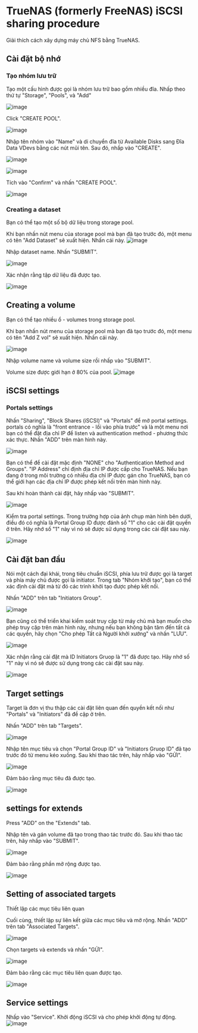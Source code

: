 # TrueNAS (formerly FreeNAS) iSCSI sharing procedure
Giải thích cách xây dựng máy chủ NFS bằng TrueNAS.

## Cài đặt bộ nhớ

### Tạo nhóm lưu trữ
Tạo một cấu hình được gọi là nhóm lưu trữ bao gồm nhiều đĩa. Nhấp theo thứ tự  "Storage", "Pools", và "Add"

![image](/images/Screenshot_80.png)

Click "CREATE POOL".

![image](/images/Screenshot_83.png)

Nhập tên nhóm vào "Name" và di chuyển đĩa từ Available Disks sang Đĩa Data VDevs bằng các nút mũi tên. Sau đó, nhấp vào "CREATE".


![image](/images/Screenshot_81.png)

![image](/images/Screenshot_82.png)

Tích vào "Confirm" và nhấn "CREATE POOL".

![image](/images/Screenshot_84.png)
### Creating a dataset
Bạn có thể tạo một số bộ dữ liệu trong storage pool.

Khi bạn nhấn nút menu của storage pool mà bạn đã tạo trước đó, một menu có tên "Add Dataset" sẽ xuất hiện. Nhấn cái này.
![image](/images/Screenshot_85.png)

Nhập dataset name. Nhấn "SUBMIT".

![image](/images/Screenshot_86.png)

Xác nhận rằng tập dữ liệu đã được tạo.

![image](/images/Screenshot_87.png)

## Creating a volume
Bạn có thể tạo nhiều ổ - volumes trong storage pool.

Khi bạn nhấn nút menu của storage pool mà bạn đã tạo trước đó, một menu có tên "Add Z vol" sẽ xuất hiện. Nhấn cái này.

![image](/images/Screenshot_92.png)

Nhập volume name và volume size rồi nhấp vào "SUBMIT".

Volume size được giới hạn ở 80% của pool.
![image](/images/Screenshot_93.png)

## iSCSI settings
### Portals settings
Nhấn "Sharing", "Block Shares (iSCSI)" và "Portals" để mở portal settings. portals có nghĩa là "front entrance - lối vào phía trước" và là một menu nơi bạn có thể đặt địa chỉ IP để listen và authentication method - phương thức xác thực. Nhấn "ADD" trên màn hình này.

![image](/images/Screenshot_94.png)

Bạn có thể để cài đặt mặc định "NONE" cho "Authentication Method and Groups". "IP Address" chỉ định địa chỉ IP được cấp cho TrueNAS. Nếu bạn đang ở trong môi trường có nhiều địa chỉ IP được gán cho TrueNAS, bạn có thể giới hạn các địa chỉ IP được phép kết nối trên màn hình này.

Sau khi hoàn thành cài đặt, hãy nhấp vào "SUBMIT".

![image](/images/Screenshot_95.png)

Kiểm tra portal settings. Trong trường hợp của ảnh chụp màn hình bên dưới, điều đó có nghĩa là Portal Group ID được đánh số "1" cho các cài đặt quyền ở trên. Hãy nhớ số "1" này vì nó sẽ được sử dụng trong các cài đặt sau này.

![image](/images/Screenshot_96.png)

## Cài đặt ban đầu
Nói một cách đại khái, trong tiêu chuẩn iSCSI, phía lưu trữ được gọi là target và phía máy chủ được gọi là initiator. Trong tab "Nhóm khởi tạo", bạn có thể xác định cài đặt mà từ đó các trình khởi tạo được phép kết nối.

Nhấn "ADD" trên tab "Initiators Group".

![image](/images/Screenshot_97.png)

Bạn cũng có thể triển khai kiểm soát truy cập từ máy chủ mà bạn muốn cho phép truy cập trên màn hình này, nhưng nếu bạn không bận tâm đến tất cả các quyền, hãy chọn "Cho phép Tất cả Người khởi xướng" và nhấn "LƯU".

![image](/images/Screenshot_98.png)

Xác nhận rằng cài đặt mà ID Initiators Gruop là "1" đã được tạo. Hãy nhớ số "1" này vì nó sẽ được sử dụng trong các cài đặt sau này.

![image](/images/Screenshot_99.png)

## Target settings
Target là đơn vị thu thập các cài đặt liên quan đến quyền kết nối như "Portals" và "Initiators" đã đề cập ở trên.

Nhấn "ADD" trên tab "Targets".

![image](/images/Screenshot_100.png)

Nhập tên mục tiêu và chọn "Portal Group ID" và "Initiators Gruop ID" đã tạo trước đó từ menu kéo xuống. Sau khi thao tác trên, hãy nhấp vào "GỬI".

![image](/images/Screenshot_101.png)

Đảm bảo rằng mục tiêu đã được tạo.

![image](/images/Screenshot_102.png)
## settings for extends
Press "ADD" on the "Extends" tab.

Nhập tên và gán volume  đã tạo trong thao tác trước đó. Sau khi thao tác trên, hãy nhấp vào "SUBMIT".

![image](/images/Screenshot_103.png)

Đảm bảo rằng phần mở rộng được tạo.

![image](/images/Screenshot_104.png)

## Setting of associated targets
Thiết lập các mục tiêu liên quan

Cuối cùng, thiết lập sự liên kết giữa các mục tiêu và mở rộng. Nhấn "ADD" trên tab "Associated Targets".

![image](/images/Screenshot_105.png)

Chọn targets và extends và nhấn "GỬI".

![image](/images/Screenshot_106.png)

Đảm bảo rằng các mục tiêu liên quan được tạo.

![image](/images/Screenshot_107.png)
## Service settings
Nhấp vào "Service". Khởi động iSCSI và cho phép khởi động tự động.
![image](/images/Screenshot_108.png)